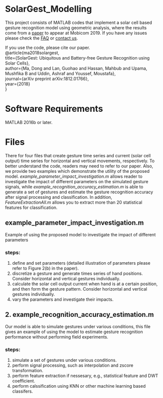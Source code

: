# SolarGest_Modelling

This project consists of MATLAB codes that implement a solar cell based gesture recognition model using geometric analysis, where the results come from a [paper](https://arxiv.org/abs/1812.01766) to appear at Mobicom 2019. If you have any issues please check the [FAQ](https://github.com/dongma0a/SolarGest_Modelling/wiki) or [contact us](https://madongxx.wixsite.com/dongma).  

If you use the code, please cite our paper. \
@article{ma2018solargest,\
  title={SolarGest: Ubiquitous and Battery-free Gesture Recognition using Solar Cells},\
  author={Ma, Dong and Lan, Guohao and Hassan, Mahbub and Upama, Mushfika B and Uddin, Ashraf and Youssef, Moustafa},\
  journal={arXiv preprint arXiv:1812.01766},\
  year={2018}\
}

# Software Requirements
MATLAB 2016b or later.

# Files
There for four files that create gesture time series and current (solar cell output) time series for horizontal and vertical movements, respectively. To better understand the code, readers may need to refer to our paper. Also, we provide two examples which demonstrate the utility of the proposed model. *example_parameter_impact_investigation.m* allows reader to investigate the impact of different parameters on the simulated gesture signals, while *example_recognition_accuracy_estimation.m* is able to generate a set of gestures and estimate the gesture recognition accuracy after signal processing and classification. In addition, *FeatureExtractionAll.m* allows you to extract more than 20 statistical features for classification.

## example_parameter_impact_investigation.m 
Example of using the proposed model to investigate the impact of different parameters

### steps:
1. define and set parameters (detailed illustration of parameters please refer to Figure 2(b) in the paper).
2. discretize a gesture and generate times series of hand positions. Consider horizontal and vertical gestures individually.
3. calculate the solar cell output current when hand is at a certain position, and then form the gesture pattern. Consider horizontal    and vertical gestures individually.
4. vary the parameters and investigate their impacts.

## 2. example_recognition_accuracy_estimation.m 
Our model is able to simulate gestures under various conditions, this file gives an example of using the model to estimate gesture recognition performance without performing field experiments.

### steps:
1. simulate a set of gestures under various conditions.
2. perform signal processing, such as interpolation and zscore transformation.
3. perform feature extraction if nessesary, e.g., statistical feature and DWT coefficient.
4. perform calssification using KNN or other machine learning based classifers.


